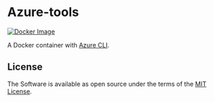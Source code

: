 # Azure-tools

[![Docker Image](https://img.shields.io/badge/docker-vibrato%2Fazure--tools-blue.svg)](https://hub.docker.com/r/vibrato/azure-tools/)

A Docker container with [Azure CLI](https://github.com/Azure/azure-cli).

## License

The Software is available as open source under the terms of the [MIT License](http://opensource.org/licenses/MIT).

